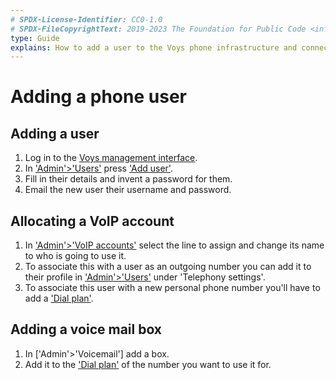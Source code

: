 ```yaml
---
# SPDX-License-Identifier: CC0-1.0
# SPDX-FileCopyrightText: 2019-2023 The Foundation for Public Code <info@publiccode.net>
type: Guide
explains: How to add a user to the Voys phone infrastructure and connect them to a phone number
---
```


# Adding a phone user

## Adding a user

1. Log in to the [Voys management interface](https://freedom.voys.nl).
2. In ['Admin'>'Users'](https://freedom.voys.nl/client/415559/user/) press ['Add user'](https://freedom.voys.nl/client/415559/user/add/).
3. Fill in their details and invent a password for them.
4. Email the new user their username and password.

## Allocating a VoIP account

1. In ['Admin'>'VoIP accounts'](https://freedom.voys.nl/client/415559/user/add/) select the line to assign and change its name to who is going to use it.
2. To associate this with a user as an outgoing number you can add it to their profile in ['Admin'>'Users'](https://freedom.voys.nl/client/415559/user/) under 'Telephony settings'.
3. To associate this user with a new personal phone number you'll have to add a ['Dial plan'](https://freedom.voys.nl/client/415559/routing/).

## Adding a voice mail box

1. In ['Admin'>'Voicemail'] add a box.
2. Add it to the ['Dial plan'](https://freedom.voys.nl/client/415559/routing/) of the number you want to use it for.
